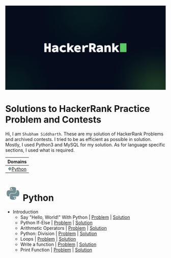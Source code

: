 <a href="https://www.hackerrank.com/" alt="hackerrank.com"><img src="./assets/hackerrank.png"></a>

# Solutions to HackerRank Practice Problem and Contests

Hi, I am <a href="https://www.hackerrank.com/profile/s_sid_OO7" style="text-decoration: none; color: inherit;">`Shubham Siddharth`</a>. These are my solution of HackerRank Problems and archived contests. I tried to be as efficient as possible in solution. Mostly, I used Python3 and MySQL for my solution. As for language specific sections, I used what is required. 

| Domains |
|:---:|
| [<img src="./assets/Python.svg" height="12">Python](#python)|

# <img src="./assets/Python.svg"> Python

- Introduction
    - Say "Hello, World!" With Python | [Problem](https://www.hackerrank.com/challenges/py-hello-world/problem) | [Solution](./08.%20Python/01.%20Introduction/001.%20Say%20Hello,%20World!%20With%20Python.py)
    - Python If-Else | [Problem](https://www.hackerrank.com/challenges/py-if-else/problem) | [Solution](08.%20Python/01.%20Introduction/002.%20Python%20If-Else.py)
    - Arithmetic Operators | [Problem](https://www.hackerrank.com/challenges/python-arithmetic-operators/problem) | [Solution](08.%20Python/01.%20Introduction/003.%20Arithmetic%20Operators.py)
    - Python: Division | [Problem](https://www.hackerrank.com/challenges/python-division/problem) | [Solution](08.%20Python/01.%20Introduction/004.%20Python%20Division.py)
    - Loops | [Problem](https://www.hackerrank.com/challenges/python-loops/problem) | [Solution](08.%20Python/01.%20Introduction/005.%20Loops.py)
    - Write a function | [Problem](https://www.hackerrank.com/challenges/write-a-function/problem) | [Solution](08.%20Python/01.%20Introduction/006.%20Write%20a%20function.py)
    - Print Function | [Problem](https://www.hackerrank.com/challenges/python-print/problem) | [Solution](08.%20Python/01.%20Introduction/007.%20Print%20Function.py)